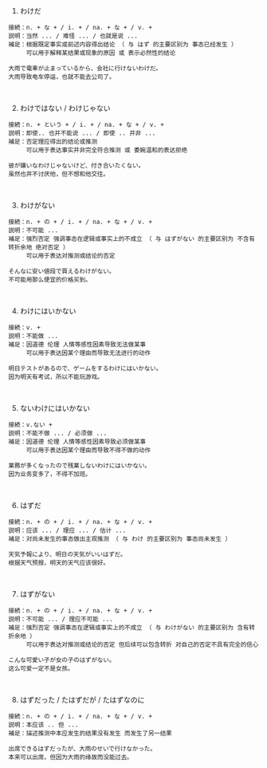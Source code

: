 1. わけだ
```
接続：n. + な + / i. + / na. + な + / v. +
説明：当然 ... / 难怪 ... / 也就是说 ...
補足：根据既定事实或前述内容得出结论 （ 与 はず 的主要区别为 事态已经发生 ）
　　　可以用于解释某结果或现象的原因 或 表示必然性的结论

大雨で電車が止まっているから、会社に行けないわけだ。
大雨导致电车停运，也就不能去公司了。
```
<br>
 
2. わけではない / わけじゃない
```
接続：n. + という + / i. + / na. + な + / v. +
説明：即使.. 也并不能说 ... / 即使 .. 并非 ...
補足：否定理应得出的结论或推测
　　　可以用于表达事实并非完全符合推测 或 委婉温和的表达拒绝

彼が嫌いなわけじゃないけど、付き合いたくない。
虽然也并不讨厌他，但不想和他交往。
```
<br>
 
3. わけがない
```
接続：n. + の + / i. + / na. + な + / v. +
説明：不可能 ... 
補足：强烈否定 强调事态在逻辑或事实上的不成立 （ 与 はずがない 的主要区别为 不含有转折余地 绝对否定 ）
　　　可以用于表达对推测或结论的否定

そんなに安い値段で買えるわけがない。
不可能用那么便宜的价格买到。
```
<br>
 
4. わけにはいかない
```
接続：v. +
説明：不能做 ...
補足：因道德 伦理 人情等感性因素导致无法做某事
　　　可以用于表达因某个理由而导致无法进行的动作

明日テストがあるので、ゲームをするわけにはいかない。
因为明天有考试，所以不能玩游戏。
```
<br>
 
5. ないわけにはいかない
```
接続：v.ない +
説明：不能不做 ... / 必须做 ... 
補足：因道德 伦理 人情等感性因素导致必须做某事
　　　可以用于表达因某个理由而导致不得不做的动作

業務が多くなったので残業しないわけにはいかない。
因为业务变多了，不得不加班。
```
<br>
 
6. はずだ
```
接続：n. + の + / i. + / na. + な + / v. +
説明：应该 ... / 理应 ... / 估计 ... 
補足：对尚未发生的事态做出主观推测 （ 与 わけ 的主要区别为 事态尚未发生 ）

天気予報により、明日の天気がいいはずだ。
根据天气预报，明天的天气应该很好。
```
<br>
 
7. はずがない
```
接続：n. + の + / i. + / na. + な + / v. +
説明：不可能 ... / 理应不可能 ...
補足：强烈否定 强调事态在逻辑或事实上的不成立 （ 与 わけがない 的主要区别为 含有转折余地 ）
　　　可以用于表达对推测或结论的否定 但后续可以包含转折 对自己的否定不具有完全的信心

こんな可愛い子が女の子のはずがない。
这么可爱一定不是女孩。
```
<br>
 
8. はずだった / たはずだが / たはずなのに
```
接続：n. + の + / i. + / na. + な + / v. +
説明：本应该 .. 但 ... 
補足：描述推测中本应发生的结果没有发生 而发生了另一结果

出席できるはずだったが、大雨のせいで行けなかった。
本来可以出席，但因为大雨的缘故而没能过去。
```
